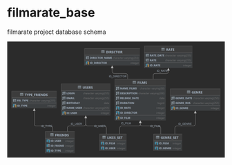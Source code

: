 # filmarate_base
filmarate project database schema

<picture>
  <source media="(prefers-color-scheme: dark)" srcset="https://github.com/Pawel070/java-filmorate/blob/eb879d8ae965be7d2c7a6e99752068b816fdeafa/FILMORATE_SHEMA.png">
  <source media="(prefers-color-scheme: light)" srcset="https://github.com/Pawel070/java-filmorate/blob/eb879d8ae965be7d2c7a6e99752068b816fdeafa/FILMORATE_SHEMA.png">
  <img alt="Filmarate project database schema" src="https://github.com/Pawel070/java-filmorate/blob/eb879d8ae965be7d2c7a6e99752068b816fdeafa/FILMORATE_SHEMA.png">
</picture>

